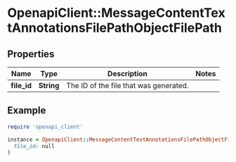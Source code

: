 # OpenapiClient::MessageContentTextAnnotationsFilePathObjectFilePath

## Properties

| Name | Type | Description | Notes |
| ---- | ---- | ----------- | ----- |
| **file_id** | **String** | The ID of the file that was generated. |  |

## Example

```ruby
require 'openapi_client'

instance = OpenapiClient::MessageContentTextAnnotationsFilePathObjectFilePath.new(
  file_id: null
)
```

